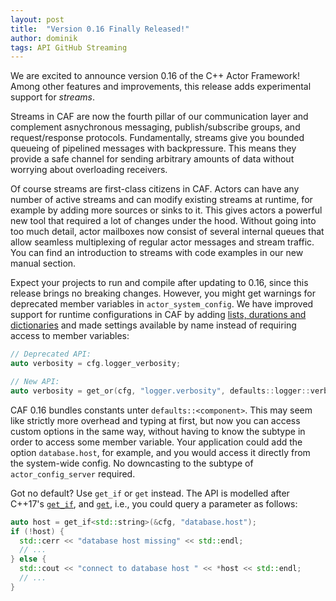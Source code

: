 ```yaml
---
layout: post
title:  "Version 0.16 Finally Released!"
author: dominik
tags: API GitHub Streaming
---
```


We are excited to announce version 0.16 of the C++ Actor Framework! Among other
features and improvements, this release adds experimental support for
*streams*.

Streams in CAF are now the fourth pillar of our communication layer and
complement asnychronous messaging, publish/subscribe groups, and
request/response protocols. Fundamentally, streams give you bounded queueing of
pipelined messages with backpressure. This means they provide a safe channel
for sending arbitrary amounts of data without worrying about overloading
receivers.

Of course streams are first-class citizens in CAF. Actors can have any number
of active streams and can modify existing streams at runtime, for example by
adding more sources or sinks to it. This gives actors a powerful new tool that
required a lot of changes under the hood. Without going into too much detail,
actor mailboxes now consist of several internal queues that allow seamless
multiplexing of regular actor messages and stream traffic. You can find an
introduction to streams with code examples in our new manual section.

Expect your projects to run and compile after updating to 0.16, since this
release brings no breaking changes. However, you might get warnings for
deprecated member variables in `actor_system_config`. We have improved support
for runtime configurations in CAF by adding
[lists, durations and dictionaries](https://github.com/actor-framework/evolution/blob/master/proposals/0002-lists-durations-and-dictionaries-in-configs.md)
and made settings available by name instead of requiring access to member
variables:

```c++
// Deprecated API:
auto verbosity = cfg.logger_verbosity;

// New API:
auto verbosity = get_or(cfg, "logger.verbosity", defaults::logger::verbosity);
```

CAF 0.16 bundles constants unter `defaults::<component>`. This may seem like
strictly more overhead and typing at first, but now you can access custom
options in the same way, without having to know the subtype in order to access
some member variable. Your application could add the option `database.host`,
for example, and you would access it directly from the system-wide config. No
downcasting to the subtype of `actor_config_server` required.

Got no default? Use `get_if` or `get` instead. The API is modelled after
C++17's [`get_if`](https://en.cppreference.com/w/cpp/utility/variant/get_if),
and [`get`](https://en.cppreference.com/w/cpp/utility/variant/get), i.e., you
could query a parameter as follows:

```c++
auto host = get_if<std::string>(&cfg, "database.host");
if (!host) {
  std::cerr << "database host missing" << std::endl;
  // ...
} else {
  std::cout << "connect to database host " << *host << std::endl;
  // ...
}
```
